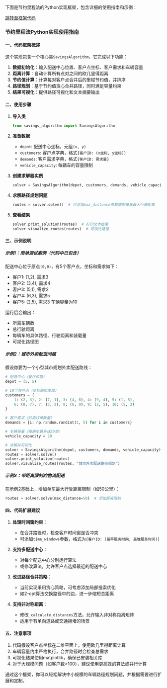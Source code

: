 下面是节约里程法的Python实现框架，包含详细的使用指南和示例：


[跳转至框架代码](./frame.py)



### 节约里程法Python实现使用指南


#### 一、代码框架概述
这个实现包含一个核心类`SavingsAlgorithm`，它完成以下功能：
1. **数据初始化**：输入配送中心位置、客户点坐标、客户需求和车辆容量
2. **距离计算**：自动计算所有点对之间的欧几里得距离
3. **节约值计算**：计算每对客户点合并后的里程节约值，并排序
4. **路径规划**：基于节约值贪心合并路径，同时满足容量约束
5. **结果可视化**：提供路径可视化和文本摘要输出

#### 二、使用步骤

1. **导入类**
   ```python
   from savings_algorithm import SavingsAlgorithm
   ```

2. **准备数据**
   - `depot`: 配送中心坐标，元组`(x, y)`
   - `customers`: 客户点字典，格式`{客户ID: (x坐标, y坐标)}`
   - `demands`: 客户需求字典，格式`{客户ID: 需求量}`
   - `vehicle_capacity`: 每辆车的容量限制

3. **创建求解器实例**
   ```python
   solver = SavingsAlgorithm(depot, customers, demands, vehicle_capacity)
   ```

4. **求解路径规划问题**
   ```python
   routes = solver.solve()  # 可添加max_distance参数限制单车最大行驶距离
   ```

5. **查看结果**
   ```python
   solver.print_solution(routes)  # 打印文本结果
   solver.visualize_routes(routes)  # 可视化路径
   ```


#### 三、示例说明

##### 示例1：简单测试案例（代码中已包含）
配送中心位于原点`(0,0)`，有5个客户点，坐标和需求如下：
- 客户1: (1,2), 需求3
- 客户2: (3,4), 需求4
- 客户3: (5,1), 需求2
- 客户4: (6,3), 需求5
- 客户5: (2,5), 需求3
车辆容量为10

运行后会输出：
- 所需车辆数
- 总行驶距离
- 每辆车的具体路径、行驶距离和装载量
- 可视化路径图

##### 示例2：城市外卖配送问题
假设你要为一个小型城市规划外卖配送路线：
```python
# 配送中心（餐厅位置）
depot = (5, 5)

# 10个客户点（坐标随机生成）
customers = {
    1: (2, 3), 2: (7, 1), 3: (4, 6), 4: (9, 4), 5: (1, 8),
    6: (8, 7), 7: (3, 2), 8: (6, 9), 9: (2, 5), 10: (5, 3)
}

# 客户需求（外卖订单数量）
demands = {i: np.random.randint(1, 5) for i in customers}

# 车辆容量（每辆车最多送20单）
vehicle_capacity = 20

# 求解并可视化
solver = SavingsAlgorithm(depot, customers, demands, vehicle_capacity)
routes = solver.solve()
solver.print_solution(routes)
solver.visualize_routes(routes, "城市外卖配送路径规划")
```

##### 示例3：带距离限制的物流配送
在示例2基础上，增加单车最大行驶距离限制（如50公里）：
```python
routes = solver.solve(max_distance=50)  # 添加距离限制
```


#### 四、代码扩展建议

1. **处理时间窗约束**：
   - 在合并路径时，检查客户时间窗是否冲突
   - 可添加`time_windows`参数，格式为`{客户ID: (最早服务时间, 最晚服务时间)}`

2. **支持多配送中心**：
   - 对每个配送中心分别运行算法
   - 或修改算法，允许客户点选择最近的配送中心

3. **改进路径合并策略**：
   - 当前实现采用贪心策略，可考虑添加局部搜索优化
   - 如2-opt算法交换路径中的边，进一步缩短总距离

4. **支持非对称距离**：
   - 修改`_calculate_distances`方法，允许输入非对称距离矩阵
   - 适用于有单向道路或交通拥堵的场景


#### 五、注意事项
1. 代码假设客户点坐标在二维平面上，使用欧几里得距离计算
2. 车辆容量约束严格执行，合并路径时会检查总需求
3. 可视化结果使用matplotlib，确保已安装相关库
4. 对于大规模问题（如客户数>100），建议使用更高效的算法或并行计算

通过这个框架，你可以轻松解决中小规模的车辆路径规划问题，并根据需要进行扩展和定制。